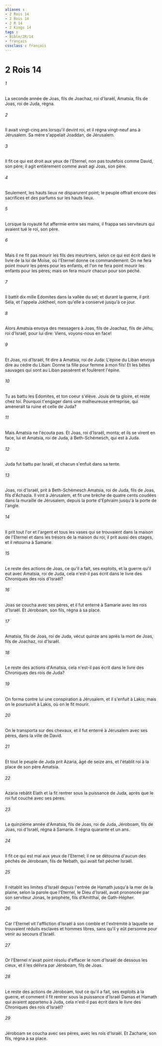 ```yaml
---
aliases : 
- 2 Rois 14
- 2 Rois 14
- 2 R 14
- 2 Kings 14
tags : 
- Bible/2R/14
- français
cssclass : français
---
```


# 2 Rois 14

###### 1
La seconde année de Joas, fils de Joachaz, roi d'Israël, Amatsia, fils de Joas, roi de Juda, régna.
###### 2
Il avait vingt-cinq ans lorsqu'il devint roi, et il régna vingt-neuf ans à Jérusalem. Sa mère s'appelait Joaddan, de Jérusalem.
###### 3
Il fit ce qui est droit aux yeux de l'Eternel, non pas toutefois comme David, son père; il agit entièrement comme avait agi Joas, son père.
###### 4
Seulement, les hauts lieux ne disparurent point; le peuple offrait encore des sacrifices et des parfums sur les hauts lieux.
###### 5
Lorsque la royauté fut affermie entre ses mains, il frappa ses serviteurs qui avaient tué le roi, son père.
###### 6
Mais il ne fit pas mourir les fils des meurtriers, selon ce qui est écrit dans le livre de la loi de Moïse, où l'Eternel donne ce commandement: On ne fera point mourir les pères pour les enfants, et l'on ne fera point mourir les enfants pour les pères; mais on fera mourir chacun pour son péché.
###### 7
Il battit dix mille Edomites dans la vallée du sel; et durant la guerre, il prit Séla, et l'appela Joktheel, nom qu'elle a conservé jusqu'à ce jour.
###### 8
Alors Amatsia envoya des messagers à Joas, fils de Joachaz, fils de Jéhu, roi d'Israël, pour lui dire: Viens, voyons-nous en face!
###### 9
Et Joas, roi d'Israël, fit dire à Amatsia, roi de Juda: L'épine du Liban envoya dire au cèdre du Liban: Donne ta fille pour femme à mon fils! Et les bêtes sauvages qui sont au Liban passèrent et foulèrent l'épine.
###### 10
Tu as battu les Edomites, et ton coeur s'élève. Jouis de ta gloire, et reste chez toi. Pourquoi t'engager dans une malheureuse entreprise, qui amènerait ta ruine et celle de Juda?
###### 11
Mais Amatsia ne l'écouta pas. Et Joas, roi d'Israël, monta; et ils se virent en face, lui et Amatsia, roi de Juda, à Beth-Schémesch, qui est à Juda.
###### 12
Juda fut battu par Israël, et chacun s'enfuit dans sa tente.
###### 13
Joas, roi d'Israël, prit à Beth-Schémesch Amatsia, roi de Juda, fils de Joas, fils d'Achazia. Il vint à Jérusalem, et fit une brèche de quatre cents coudées dans la muraille de Jérusalem, depuis la porte d'Ephraïm jusqu'à la porte de l'angle.
###### 14
Il prit tout l'or et l'argent et tous les vases qui se trouvaient dans la maison de l'Eternel et dans les trésors de la maison du roi; il prit aussi des otages, et il retourna à Samarie.
###### 15
Le reste des actions de Joas, ce qu'il a fait, ses exploits, et la guerre qu'il eut avec Amatsia, roi de Juda, cela n'est-il pas écrit dans le livre des Chroniques des rois d'Israël?
###### 16
Joas se coucha avec ses pères, et il fut enterré à Samarie avec les rois d'Israël. Et Jéroboam, son fils, régna à sa place.
###### 17
Amatsia, fils de Joas, roi de Juda, vécut quinze ans après la mort de Joas, fils de Joachaz, roi d'Israël.
###### 18
Le reste des actions d'Amatsia, cela n'est-il pas écrit dans le livre des Chroniques des rois de Juda?
###### 19
On forma contre lui une conspiration à Jérusalem, et il s'enfuit à Lakis; mais on le poursuivit à Lakis, où on le fit mourir.
###### 20
On le transporta sur des chevaux, et il fut enterré à Jérusalem avec ses pères, dans la ville de David.
###### 21
Et tout le peuple de Juda prit Azaria, âgé de seize ans, et l'établit roi à la place de son père Amatsia.
###### 22
Azaria rebâtit Elath et la fit rentrer sous la puissance de Juda, après que le roi fut couché avec ses pères.
###### 23
La quinzième année d'Amatsia, fils de Joas, roi de Juda, Jéroboam, fils de Joas, roi d'Israël, régna à Samarie. Il régna quarante et un ans.
###### 24
Il fit ce qui est mal aux yeux de l'Eternel; il ne se détourna d'aucun des péchés de Jéroboam, fils de Nebath, qui avait fait pécher Israël.
###### 25
Il rétablit les limites d'Israël depuis l'entrée de Hamath jusqu'à la mer de la plaine, selon la parole que l'Eternel, le Dieu d'Israël, avait prononcée par son serviteur Jonas, le prophète, fils d'Amitthaï, de Gath-Hépher.
###### 26
Car l'Eternel vit l'affliction d'Israël à son comble et l'extrémité à laquelle se trouvaient réduits esclaves et hommes libres, sans qu'il y eût personne pour venir au secours d'Israël.
###### 27
Or l'Eternel n'avait point résolu d'effacer le nom d'Israël de dessous les cieux, et il les délivra par Jéroboam, fils de Joas.
###### 28
Le reste des actions de Jéroboam, tout ce qu'il a fait, ses exploits à la guerre, et comment il fit rentrer sous la puissance d'Israël Damas et Hamath qui avaient appartenu à Juda, cela n'est-il pas écrit dans le livre des Chroniques des rois d'Israël?
###### 29
Jéroboam se coucha avec ses pères, avec les rois d'Israël. Et Zacharie, son fils, régna à sa place.
